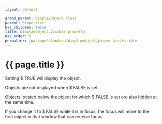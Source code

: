 ```yaml
---
layout: default

grand_parent: DisplayObject Class
parent: Properties
has_children: false
title: DisplayObject.Visible property
nav_order: 5
permalink: /package/standard/displayobject/properties/visible
---
```

# {{ page.title }}


Setting $ TRUE will display the object.

Objects are not displayed when $ FALSE is set.

Objects located below the object for which $ FALSE is set are also hidden at the same time.

If you change it to $ FALSE while it is in focus, the focus will move to the first object in that window that can receive focus.

